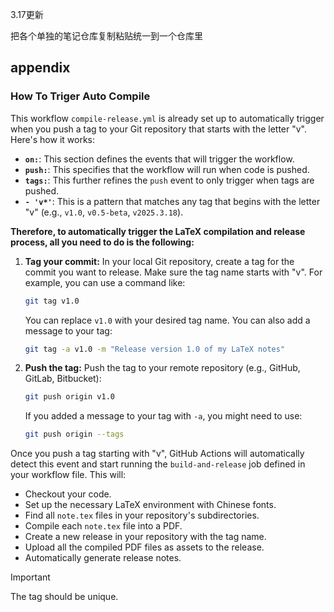 3.17更新

把各个单独的笔记仓库复制粘贴统一到一个仓库里

## appendix

### How To Triger Auto Compile

This workflow `compile-release.yml` is already set up to automatically trigger when you push a tag to your Git repository that starts with the letter "v". Here's how it works:

* **`on:`**: This section defines the events that will trigger the workflow.
* **`push:`**: This specifies that the workflow will run when code is pushed.
* **`tags:`**: This further refines the `push` event to only trigger when tags are pushed.
* **`- 'v*'`**: This is a pattern that matches any tag that begins with the letter "v" (e.g., `v1.0`, `v0.5-beta`, `v2025.3.18`).

**Therefore, to automatically trigger the LaTeX compilation and release process, all you need to do is the following:**

1.  **Tag your commit:** In your local Git repository, create a tag for the commit you want to release. Make sure the tag name starts with "v". For example, you can use a command like:
    ```bash
    git tag v1.0
    ```
    You can replace `v1.0` with your desired tag name. You can also add a message to your tag:
    ```bash
    git tag -a v1.0 -m "Release version 1.0 of my LaTeX notes"
    ```

2.  **Push the tag:** Push the tag to your remote repository (e.g., GitHub, GitLab, Bitbucket):
    ```bash
    git push origin v1.0
    ```
    If you added a message to your tag with `-a`, you might need to use:
    ```bash
    git push origin --tags
    ```

Once you push a tag starting with "v", GitHub Actions will automatically detect this event and start running the `build-and-release` job defined in your workflow file. This will:

* Checkout your code.
* Set up the necessary LaTeX environment with Chinese fonts.
* Find all `note.tex` files in your repository's subdirectories.
* Compile each `note.tex` file into a PDF.
* Create a new release in your repository with the tag name.
* Upload all the compiled PDF files as assets to the release.
* Automatically generate release notes.

> [!IMPORTANT]
> The tag should be unique.